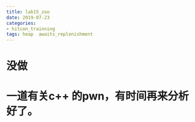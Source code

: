 ```yaml
---
title: lab15_zoo
date: 2019-07-23
categories:
- hitcon_trainning
tags: heap  awaits_replenishment
---
```


# 没做
# 一道有关c++ 的pwn，有时间再来分析好了。
